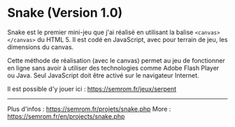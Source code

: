 # Snake (Version 1.0)
Snake est le premier mini-jeu que j'ai réalisé en utilisant la balise `<canvas></canvas>` du HTML 5. Il est codé en JavaScript, avec pour terrain de jeu, les dimensions du canvas.    

Cette méthode de réalisation (avec le canvas) permet au jeu de fonctionner en ligne sans avoir à utiliser des technologies comme Adobe Flash Player ou Java. Seul JavaScript doit être activé sur le navigateur Internet.   

Il est possible d'y jouer ici : https://semrom.fr/jeux/serpent

-----------------------
Plus d'infos : https://semrom.fr/projets/snake.php
More : https://semrom.fr/en/projects/snake.php
